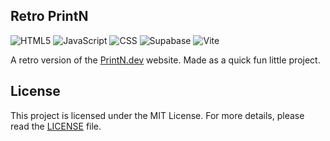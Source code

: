 ## Retro PrintN
![HTML5](https://img.shields.io/badge/html5-%23E34F26.svg?style=for-the-badge&logo=html5&logoColor=white)
![JavaScript](https://img.shields.io/badge/javascript-F7DF1E.svg?style=for-the-badge&logo=javascript&logoColor=black)
![CSS](https://img.shields.io/badge/css-639.svg?style=for-the-badge&logo=css&logoColor=white)
![Supabase](https://img.shields.io/badge/supabase-3FCF8E.svg?style=for-the-badge&logo=supabase&logoColor=white)
![Vite](https://img.shields.io/badge/vite-646CFF.svg?style=for-the-badge&logo=vite&logoColor=white)


A retro version of the [PrintN.dev](https://printn.dev) website. Made as a quick fun little project.

## License
This project is licensed under the MIT License. For more details, please read the [LICENSE](./LICENSE.md) file.